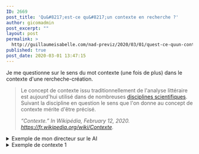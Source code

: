 ```yaml
---
ID: 2669
post_title: 'Qu&#8217;est-ce qu&#8217;un contexte en recherche ?'
author: gicomadmin
post_excerpt: ""
layout: post
permalink: >
  http://guillaumeisabelle.com/nad-previz/2020/03/01/quest-ce-quun-contexte-en-recherche/
published: true
post_date: 2020-03-01 13:47:15
---
```

<!-- wp:paragraph {"fontSize":"medium"} -->

<p class="has-medium-font-size">
  Je me questionne sur le sens du mot contexte (une fois de plus) dans le contexte d'une rercheche-création.
</p>

<!-- /wp:paragraph -->

<!-- wp:quote -->

<blockquote class="wp-block-quote">
  <p>
    Le concept de contexte issu traditionnellement de l'analyse littéraire est aujourd'hui utilisé dans de nombreuses <a href="https://fr.wikipedia.org/wiki/Discipline_scientifique">disciplines scientifiques</a>. Suivant la discipline en question le sens que l'on donne au concept de contexte mérite d'être précisé.
  </p>
  
  <cite> “Contexte.” In <em>Wikipédia</em>, February 12, 2020. <a href="https://fr.wikipedia.org/wiki/Contexte">https://fr.wikipedia.org/wiki/Contexte</a>.<br /> </cite>
</blockquote>

<!-- /wp:quote -->

<!-- wp:more -->

<!--more-->

<!-- /wp:more -->

<!-- wp:atomic-blocks/ab-accordion {"accordionFontSize":22} -->

<div class="wp-block-atomic-blocks-ab-accordion ab-block-accordion ab-font-size-22">
  <details><summary class="ab-accordion-title">Exemple de mon directeur sur le AI</summary><div class="ab-accordion-text">
    <!-- wp:quote -->
    
    <blockquote class="wp-block-quote">
      <p>
        Actuellement, avec des investissements considérables en intelligence artificielle, Montréal tente de se positionner comme une des capitales mondiale de la recherche dans ce domaine. Yoshua Bengio Ai, figure incontournable du « deep learning » développe diverses applications de recherches dans les champs de l’intelligence artificielle. Les applications de ces nouvelles technologies auront des impacts dans le domaine des communication, du transport, de l’hébergement etc. En parallèle avec la croissance, à Montréal, les industries créatives ne cessent de prendre de l’expantion. Actuellement, il est possible d’entrevoir d’immenses possibilités dans les secteurs de la captation, de la génération, du calcul, du traitement des images et du son.<br /><br />Dans les technologies de l’image et du son ( donner des exemples : deep fake en est un…). Mentionner Nuke.<br />
      </p>
      
      <cite>Y.B., 2020, M.A.</cite>
    </blockquote>
    
    <!-- /wp:quote -->
  </div></details>
</div>

<!-- /wp:atomic-blocks/ab-accordion -->

<!-- wp:atomic-blocks/ab-accordion {"accordionFontSize":22} -->

<div class="wp-block-atomic-blocks-ab-accordion ab-block-accordion ab-font-size-22">
  <details><summary class="ab-accordion-title">Exemple de contexte 1</summary><div class="ab-accordion-text">
    <!-- wp:paragraph -->
    
    <p>
      1
    </p>
    
    <!-- /wp:paragraph -->
    
    <!-- wp:quote -->
    
    <blockquote class="wp-block-quote">
      <p>
        Ce texte se veut un élément de résolution de l’angoisse méthodologique vécue par les étudiants inscrits dans un programme de maîtrise professionnelle au moment de la construction de leur projet d’essai. La question pressante « Quel type d’essai vais-je adopter? » est trop souvent posée comme une difficulté alors qu’elle devrait donner lieu à une démarche excitante. Dans ce contexte, j’ai tenté, tout au long des quinze années pendant lesquelles j’ai œuvré à la maîtrise en enseignement à l’université de Sherbrooke, de construire des devis méthodologiques qui soient adaptés au type de démarche appropriée à ce programme. La maîtrise en enseignement de l’université de Sherbrooke, à l’instar d’un grand nombre de programme de disciplines diverses dans les universités du Québec, n’est pas une maîtrise-recherche, et, en ce sens, elle ne doit pas donner lieu aux même types de travaux que celle-ci. D’un autre côté, elle vise l’initiation à la démarche scientifique de recherche, elle doit donc comprendre des devis méthodologiques qui soient rigoureux sans être trop ambitieux. Il y a donc une équation originale à trouver qui puisse à la fois permettre le développement professionnel des étudiantes et étudiants et déboucher sur une contribution à une réflexion collective sur les problématiques d’importance dans la discipline
      </p>
      
      <cite> Paillé, Pierre. “La méthodologie de recherche dans un contexte de recherche professionnalisante : douze devis méthodologiques exemplaires,” n.d., 19.<br /> </cite>
    </blockquote>
    
    <!-- /wp:quote -->
  </div></details>
</div>

<!-- /wp:atomic-blocks/ab-accordion -->